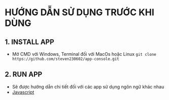 # HƯỚNG DẪN SỬ DỤNG TRƯỚC KHI DÙNG

## 1. INSTALL APP
* Mở CMD với Windows, Terminal đối với MacOs hoặc Linux
   ```git clone https://github.com/steven230602/app-console.git```
## 2. RUN APP
* Sẽ được hướng dẫn chi tiết đối với các app sử dụng ngôn ngữ khác nhau
 * [Javascript](https://github.com/steven230602/app-console/tree/master/javascript)
  
